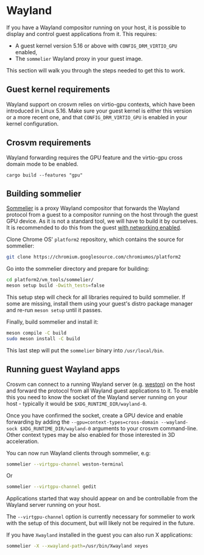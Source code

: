 # Wayland

If you have a Wayland compositor running on your host, it is possible to display and control guest
applications from it. This requires:

- A guest kernel version 5.16 or above with `CONFIG_DRM_VIRTIO_GPU` enabled,
- The `sommelier` Wayland proxy in your guest image.

This section will walk you through the steps needed to get this to work.

## Guest kernel requirements

Wayland support on crosvm relies on virtio-gpu contexts, which have been introduced in Linux 5.16.
Make sure your guest kernel is either this version or a more recent one, and that
`CONFIG_DRM_VIRTIO_GPU` is enabled in your kernel configuration.

## Crosvm requirements

Wayland forwarding requires the GPU feature and the virtio-gpu cross domain mode to be enabled.

```
cargo build --features "gpu"
```

## Building sommelier

[Sommelier] is a proxy Wayland compositor that forwards the Wayland protocol from a guest to a
compositor running on the host through the guest GPU device. As it is not a standard tool, we will
have to build it by ourselves. It is recommended to do this from the guest
[with networking enabled](../running_crosvm/example_usage.md#add-networking-support).

Clone Chrome OS' `platform2` repository, which contains the source for sommelier:

```sh
git clone https://chromium.googlesource.com/chromiumos/platform2
```

Go into the sommelier directory and prepare for building:

```sh
cd platform2/vm_tools/sommelier/
meson setup build -Dwith_tests=false
```

This setup step will check for all libraries required to build sommelier. If some are missing,
install them using your guest's distro package manager and re-run `meson setup` until it passes.

Finally, build sommelier and install it:

```sh
meson compile -C build
sudo meson install -C build
```

This last step will put the `sommelier` binary into `/usr/local/bin`.

## Running guest Wayland apps

Crosvm can connect to a running Wayland server (e.g. [weston]) on the host and forward the protocol
from all Wayland guest applications to it. To enable this you need to know the socket of the Wayland
server running on your host - typically it would be `$XDG_RUNTIME_DIR/wayland-0`.

Once you have confirmed the socket, create a GPU device and enable forwarding by adding the
`--gpu=context-types=cross-domain --wayland-sock $XDG_RUNTIME_DIR/wayland-0` arguments to your
crosvm command-line. Other context types may be also enabled for those interested in 3D
acceleration.

You can now run Wayland clients through sommelier, e.g:

```sh
sommelier --virtgpu-channel weston-terminal
```

Or

```sh
sommelier --virtgpu-channel gedit
```

Applications started that way should appear on and be controllable from the Wayland server running
on your host.

The `--virtgpu-channel` option is currently necessary for sommelier to work with the setup of this
document, but will likely not be required in the future.

If you have `Xwayland` installed in the guest you can also run X applications:

```sh
sommelier -X --xwayland-path=/usr/bin/Xwayland xeyes
```

[sommelier]: https://chromium.googlesource.com/chromiumos/platform2/+/master/vm_tools/sommelier
[weston]: https://github.com/wayland-project/weston
